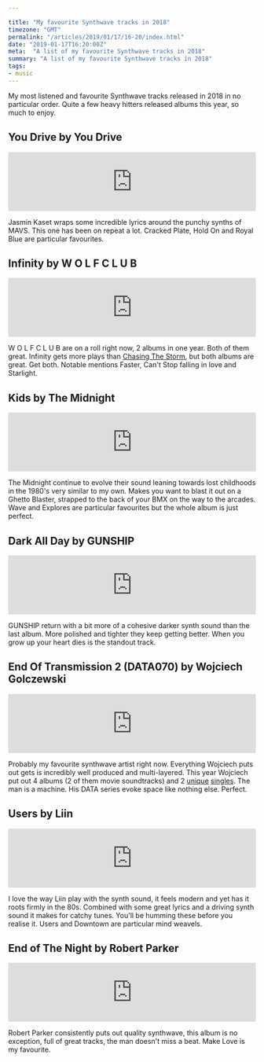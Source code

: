 ```yaml
---

title: "My favourite Synthwave tracks in 2018"
timezone: "GMT"
permalink: "/articles/2019/01/17/16-20/index.html"
date: "2019-01-17T16:20:00Z"
meta:  "A list of my favourite Synthwave tracks in 2018"
summary: "A list of my favourite Synthwave tracks in 2018"
tags:
- music
---
```


My most listened and favourite Synthwave tracks released in 2018 in no particular order. Quite a few heavy hitters released albums this year, so much to enjoy.

## You Drive by You Drive

<iframe style="border: 0; width: 100%; height: 120px;" src="https://bandcamp.com/EmbeddedPlayer/album=3621042732/size=large/bgcol=333333/linkcol=e32c14/tracklist=false/artwork=small/transparent=true/" seamless><a href="http://youdrive.bandcamp.com/album/you-drive">You Drive by You Drive</a></iframe>

 Jasmin Kaset wraps some incredible lyrics around the punchy synths of MAVS. This one has been on repeat a lot. Cracked Plate, Hold On and Royal Blue are particular favourites.

## Infinity by W O L F C L U B

<iframe style="border: 0; width: 100%; height: 120px;" src="https://bandcamp.com/EmbeddedPlayer/album=593233621/size=large/bgcol=333333/linkcol=e32c14/tracklist=false/artwork=small/transparent=true/" seamless><a href="http://newretrowave.bandcamp.com/album/infinity">Infinity by W O L F C L U B</a></iframe>

 W O L F C L U B are on a roll right now, 2 albums in one year. Both of them great. Infinity gets more plays than [Chasing The Storm](https://timeslaves.bandcamp.com/album/chasing-the-storm), but both albums are great. Get both. Notable mentions Faster, Can't Stop falling in love and Starlight.

## Kids by The Midnight

<iframe style="border: 0; width: 100%; height: 120px;" src="https://bandcamp.com/EmbeddedPlayer/album=2628308238/size=large/bgcol=333333/linkcol=e32c14/tracklist=false/artwork=small/transparent=true/" seamless><a href="http://themidnight.bandcamp.com/album/kids">Kids by The Midnight</a></iframe>

The Midnight continue to evolve their sound leaning towards lost childhoods in the 1980's very similar to my own. Makes you want to blast it out on a Ghetto Blaster, strapped to the back of your BMX on the way to the arcades. Wave and Explores are particular favourites but the whole album is just perfect.

## Dark All Day by GUNSHIP

<iframe style="border: 0; width: 100%; height: 120px;" src="https://bandcamp.com/EmbeddedPlayer/album=2886736507/size=large/bgcol=333333/linkcol=e32c14/tracklist=false/artwork=small/transparent=true/" seamless><a href="http://gunshipmusic.bandcamp.com/album/dark-all-day">Dark All Day by GUNSHIP</a></iframe>

GUNSHIP return with a bit more of a cohesive darker synth sound than the last album. More polished and tighter they keep getting better. When you grow up your heart dies is the standout track.

## End Of Transmission 2 (DATA070) by Wojciech Golczewski

<iframe style="border: 0; width: 100%; height: 120px;" src="https://bandcamp.com/EmbeddedPlayer/album=4254039674/size=large/bgcol=333333/linkcol=e32c14/tracklist=false/artwork=small/transparent=true/" seamless><a href="http://wojciechgolczewski.bandcamp.com/album/end-of-transmission-2-data070">End Of Transmission 2 (DATA070) by Wojciech Golczewski</a></iframe>

Probably my favourite synthwave artist right now. Everything Wojciech puts out gets is incredibly well produced and multi-layered. This year Wojciech put out  4 albums (2 of them movie soundtracks) and 2 [unique](https://wojciechgolczewski.bandcamp.com/album/metus-data077a) [singles](https://wojciechgolczewski.bandcamp.com/album/fatum-data077b). The man is a machine. His DATA series evoke space like nothing else. Perfect.

## Users by Liin

<iframe style="border: 0; width: 100%; height: 120px;" src="https://bandcamp.com/EmbeddedPlayer/album=2419683042/size=large/bgcol=333333/linkcol=e32c14/tracklist=false/artwork=small/transparent=true/" seamless><a href="http://liin.bandcamp.com/album/users">Users by Liin</a></iframe>

I love the way Liin play with the synth sound, it feels modern and yet has it roots firmly in the 80s. Combined with some great lyrics and a driving synth sound it makes for catchy tunes. You'll be humming these before you realise it. Users and Downtown are particular mind weavels.


## End of The Night by Robert Parker

<iframe style="border: 0; width: 100%; height: 120px;" src="https://bandcamp.com/EmbeddedPlayer/album=821255260/size=large/bgcol=333333/linkcol=e32c14/tracklist=false/artwork=small/transparent=true/" seamless><a href="http://newretrowave.bandcamp.com/album/end-of-the-night">End of The Night by Robert Parker</a></iframe>

Robert Parker consistently puts out quality synthwave, this album is no exception, full of great tracks, the man doesn't miss a beat. Make Love is my favourite.
